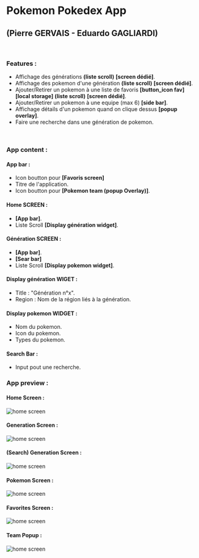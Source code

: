 # Pokemon Pokedex App 
## (Pierre GERVAIS - Eduardo GAGLIARDI)

<br/>

### Features :

- Affichage des générations **(liste scroll)** **[screen dédié]**.
- Affichage des pokemon d'une génération **(liste scroll)** **[screen dédié]**.
- Ajouter/Retirer un pokemon à une liste de favoris **[button_icon fav]** **[local storage]** **(liste scroll)** **[screen dédié]**.
- Ajouter/Retirer un pokemon à une equipe (max 6) **[side bar]**.
- Affichage détails d'un pokemon quand on clique dessus **[popup overlay]**.
- Faire une recherche dans une génération de pokemon.

<br/>

### App content :

#### App bar :
- Icon boutton pour **[Favoris screen]**
- Titre de l'application.
- Icon boutton pour **[Pokemon team (popup Overlay)]**.

#### Home SCREEN :
- **[App bar]**.
- Liste Scroll **[Display génération widget]**.

#### Génération SCREEN :
- **[App bar]**.
- **[Sear bar]**
- Liste Scroll **[Display pokemon widget]**.

#### Display génération WIGET :
- Title : "Génération n°x".
- Region : Nom de la région liés à la génération.

#### Display pokemon WIDGET :
- Nom du pokemon.
- Icon du pokemon.
- Types du pokemon.

#### Search Bar :
- Input pout une recherche.

### App preview :

#### Home Screen :
![home screen](readme_img/home_screen.png)

#### Generation Screen :
![home screen](readme_img/generation_screen.png)


#### (Search) Generation Screen :
![home screen](readme_img/search_generation_screen.png)

#### Pokemon Screen :
![home screen](readme_img/pokemon_screen.png)

#### Favorites Screen :
![home screen](readme_img/favorites_screen.png)

#### Team Popup :
![home screen](readme_img/team_popup.png)